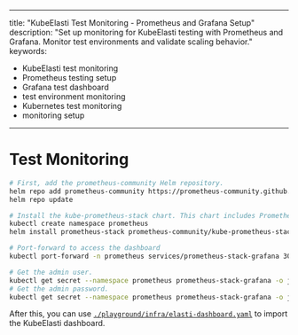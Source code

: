 
---
title: "KubeElasti Test Monitoring - Prometheus and Grafana Setup"
description: "Set up monitoring for KubeElasti testing with Prometheus and Grafana. Monitor test environments and validate scaling behavior."
keywords:
  - KubeElasti test monitoring
  - Prometheus testing setup
  - Grafana test dashboard
  - test environment monitoring
  - Kubernetes test monitoring
  - monitoring setup
---

# Test Monitoring

```bash
# First, add the prometheus-community Helm repository.
helm repo add prometheus-community https://prometheus-community.github.io/helm-charts
helm repo update

# Install the kube-prometheus-stack chart. This chart includes Prometheus and Grafana.
kubectl create namespace prometheus
helm install prometheus-stack prometheus-community/kube-prometheus-stack -n prometheus

# Port-forward to access the dashboard
kubectl port-forward -n prometheus services/prometheus-stack-grafana 3000:80

# Get the admin user.
kubectl get secret --namespace prometheus prometheus-stack-grafana -o jsonpath="{.data.admin-user}" | base64 --decode ; echo
# Get the admin password.
kubectl get secret --namespace prometheus prometheus-stack-grafana -o jsonpath="{.data.admin-password}" | base64 --decode ; echo
```

After this, you can use [`./playground/infra/elasti-dashboard.yaml`](https://github.com/truefoundry/KubeElasti/blob/main/playground/infra/elasti-dashboard.yaml) to import the KubeElasti dashboard.
